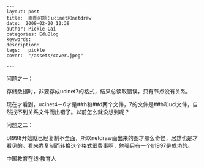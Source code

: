 
    ---
    layout: post  
    title:  画图问题：ucinet和netdraw  
    date:  2009-02-20 12:39  
    author: Pickle Cai  
    categories: EduBlog  
    keywords: 
    description:   
    tags:	pickle   
    cover:  "/assets/cover.jpeg"  

    ---  
    
问题之一：



存储数据时，非要存成ucinet7的格式，结果总读取错误，只有节点没有关系。



现在才看到，ucinet4－6才是##h和##d两个文件，7的文件是##h和uci文件，自然找不到关系文件而出错了。以前怎么就没想到呢？



问题之二：



b1998开始就已经复制不全面，所以netdraw画出来的图才那么奇怪，居然也是才看见的。看来靠复制而转换这个格式很费事啊，勉强只有一个b1997是成功的。



		    
 中国教育在线·教育人

